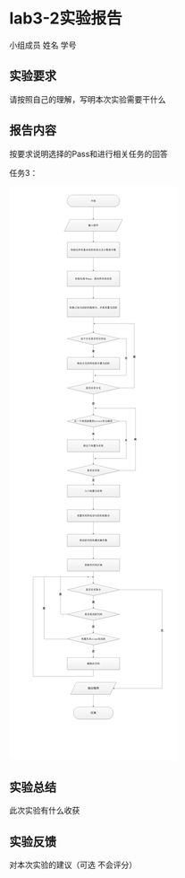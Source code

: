# lab3-2实验报告

小组成员 姓名 学号

## 实验要求

请按照自己的理解，写明本次实验需要干什么

## 报告内容 

按要求说明选择的Pass和进行相关任务的回答

任务3：

![1](.\picture\2.png)

## 实验总结

此次实验有什么收获

## 实验反馈

对本次实验的建议（可选 不会评分）
